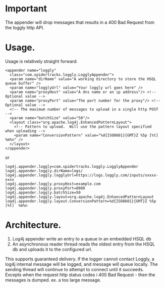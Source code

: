 # Important 
   The appender will drop messages that results in a 400 Bad Request from the loggly http API. 

# Usage.

Usage is relatively straight forward.

    <appender name="loggly"
      class="com.spidertracks.loggly.LogglyAppender">
      <param name="dirName" value="A working directory to store the HSQL queue buffer" />
      <param name="logglyUrl" value="Your loggly url goes here" /> 
      <param name="proxyHost" value="A dns name or an ip address"/> <!-- Optional value -->
      <param name="proxyPort" value="The port number for the proxy"/> <!-- Optional value -->
      <!-- The maximum number of messages to upload in a single http POST -->
      <param name="batchSize" value="50"/>
      <layout class="org.apache.log4j.EnhancedPatternLayout">
        <!-- Pattern to upload.  Will use the pattern layout specified when uploading -->
        <param name="ConversionPattern" value="%d{ISO8601}{GMT}Z %5p [%t]  %m%n" />
      </layout>
    </appender>

or 

    log4j.appender.loggly=com.spidertracks.loggly.LogglyAppender
    log4j.appender.loggly.dirName=logs/
    log4j.appender.loggly.logglyUrl=https://logs.loggly.com/inputs/xxxxx-xxxx
    log4j.appender.loggly.proxyHost=example.com
    log4j.appender.loggly.proxyPort=8080
    log4j.appender.loggly.batchSize=50
    log4j.appender.loggly.layout=org.apache.log4j.EnhancedPatternLayout
    log4j.appender.loggly.layout.ConversionPattern=%d{ISO8601}{GMT}Z %5p [%t]  %m%n



# Architecture.

1. Log4j appender write an entry to a queue in an embedded HSQL db
2. An asynchronous reader thread reads the oldest entry from the HSQL db and
uploads it to the configured url.

This supports guaranteed delivery.  If the logger cannot contact Loggly,
     a log4j internal message will be logged, and message will queue locally.
     The sending thread will continue to attempt to connect until it succeeds.  
     Excepts when the request http status codes i 400 Bad Request - then the messages is dumped.
     ex. a too large message.


